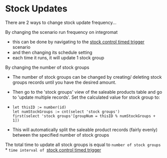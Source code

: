 # Stock Updates

There are 2 ways to change stock update frequency...

By changing the scenario run frequency on integromat

- this can be done by navigating to the [stock control timed trigger](../integromatScenarios/stockControlTrigger.md) scenario
- and then changing its schedule setting
- each time it runs, it will update 1 stock group

By changing the number of stock groups

- The number of stock groups can be changed by creating/ deleting stock groups records until you have the desired amount.
- Then go to the 'stock groups' view of the saleable products table and go to 'update multiple records'. Set the calculated value for stock group to:

- ```
  let thisID := number(id)
  let numStockGroups := cnt(select 'stock groups')
  first(select 'stock groups'[groupNum = thisID % numStockGroups + 1])
  ```
- This will automatically split the saleable product records (fairly evenly) between the specified number of stock groups

The total time to update all stock groups is equal to `number of stock groups` \* `time interval of `[stock control timed trigger](../integromatScenarios/stockControlTrigger.md)
